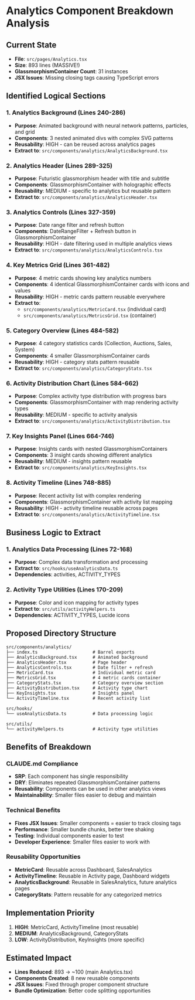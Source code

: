 # Analytics Component Breakdown Analysis

## Current State
- **File**: `src/pages/Analytics.tsx`
- **Size**: 893 lines (MASSIVE!)
- **GlassmorphismContainer Count**: 31 instances
- **JSX Issues**: Missing closing tags causing TypeScript errors

## Identified Logical Sections

### 1. **Analytics Background** (Lines 240-286)
- **Purpose**: Animated background with neural network patterns, particles, and grid
- **Components**: 3 nested animated divs with complex SVG patterns
- **Reusability**: HIGH - can be reused across analytics pages
- **Extract to**: `src/components/analytics/AnalyticsBackground.tsx`

### 2. **Analytics Header** (Lines 289-325)
- **Purpose**: Futuristic glassmorphism header with title and subtitle
- **Components**: GlassmorphismContainer with holographic effects
- **Reusability**: MEDIUM - specific to analytics but reusable pattern
- **Extract to**: `src/components/analytics/AnalyticsHeader.tsx`

### 3. **Analytics Controls** (Lines 327-359)
- **Purpose**: Date range filter and refresh button
- **Components**: DateRangeFilter + Refresh button in GlassmorphismContainer
- **Reusability**: HIGH - date filtering used in multiple analytics views
- **Extract to**: `src/components/analytics/AnalyticsControls.tsx`

### 4. **Key Metrics Grid** (Lines 361-482)
- **Purpose**: 4 metric cards showing key analytics numbers
- **Components**: 4 identical GlassmorphismContainer cards with icons and values
- **Reusability**: HIGH - metric cards pattern reusable everywhere
- **Extract to**: 
  - `src/components/analytics/MetricCard.tsx` (individual card)
  - `src/components/analytics/MetricsGrid.tsx` (container)

### 5. **Category Overview** (Lines 484-582)
- **Purpose**: 4 category statistics cards (Collection, Auctions, Sales, System)
- **Components**: 4 smaller GlassmorphismContainer cards
- **Reusability**: HIGH - category stats pattern reusable
- **Extract to**: `src/components/analytics/CategoryStats.tsx`

### 6. **Activity Distribution Chart** (Lines 584-662)
- **Purpose**: Complex activity type distribution with progress bars
- **Components**: GlassmorphismContainer with map rendering activity types
- **Reusability**: MEDIUM - specific to activity analysis
- **Extract to**: `src/components/analytics/ActivityDistribution.tsx`

### 7. **Key Insights Panel** (Lines 664-746)
- **Purpose**: Insights cards with nested GlassmorphismContainers
- **Components**: 3 insight cards showing different analytics
- **Reusability**: MEDIUM - insights pattern reusable
- **Extract to**: `src/components/analytics/KeyInsights.tsx`

### 8. **Activity Timeline** (Lines 748-885)
- **Purpose**: Recent activity list with complex rendering
- **Components**: GlassmorphismContainer with activity list mapping
- **Reusability**: HIGH - activity timeline reusable across pages
- **Extract to**: `src/components/analytics/ActivityTimeline.tsx`

## Business Logic to Extract

### 1. **Analytics Data Processing** (Lines 72-168)
- **Purpose**: Complex data transformation and processing
- **Extract to**: `src/hooks/useAnalyticsData.ts`
- **Dependencies**: activities, ACTIVITY_TYPES

### 2. **Activity Type Utilities** (Lines 170-209)
- **Purpose**: Color and icon mapping for activity types  
- **Extract to**: `src/utils/activityHelpers.ts`
- **Dependencies**: ACTIVITY_TYPES, Lucide icons

## Proposed Directory Structure

```
src/components/analytics/
├── index.ts                     # Barrel exports
├── AnalyticsBackground.tsx      # Animated background
├── AnalyticsHeader.tsx          # Page header
├── AnalyticsControls.tsx        # Date filter + refresh
├── MetricCard.tsx               # Individual metric card
├── MetricsGrid.tsx              # 4 metric cards container
├── CategoryStats.tsx            # Category overview section
├── ActivityDistribution.tsx     # Activity type chart
├── KeyInsights.tsx              # Insights panel
└── ActivityTimeline.tsx         # Recent activity list

src/hooks/
└── useAnalyticsData.ts          # Data processing logic

src/utils/
└── activityHelpers.ts           # Activity type utilities
```

## Benefits of Breakdown

### CLAUDE.md Compliance
- **SRP**: Each component has single responsibility
- **DRY**: Eliminates repeated GlassmorphismContainer patterns
- **Reusability**: Components can be used in other analytics views
- **Maintainability**: Smaller files easier to debug and maintain

### Technical Benefits
- **Fixes JSX Issues**: Smaller components = easier to track closing tags
- **Performance**: Smaller bundle chunks, better tree shaking
- **Testing**: Individual components easier to test
- **Developer Experience**: Smaller files easier to work with

### Reusability Opportunities
- **MetricCard**: Reusable across Dashboard, SalesAnalytics
- **ActivityTimeline**: Reusable in Activity page, Dashboard widgets
- **AnalyticsBackground**: Reusable in SalesAnalytics, future analytics pages
- **CategoryStats**: Pattern reusable for any categorized metrics

## Implementation Priority
1. **HIGH**: MetricCard, ActivityTimeline (most reusable)
2. **MEDIUM**: AnalyticsBackground, CategoryStats
3. **LOW**: ActivityDistribution, KeyInsights (more specific)

## Estimated Impact
- **Lines Reduced**: 893 → ~100 (main Analytics.tsx)
- **Components Created**: 8 new reusable components
- **JSX Issues**: Fixed through proper component structure
- **Bundle Optimization**: Better code splitting opportunities